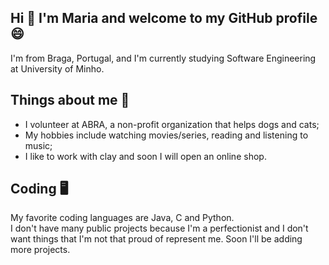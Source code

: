 
## Hi 👋 I'm Maria and welcome to my GitHub profile :smile:  
I'm from Braga, Portugal, and I'm currently studying Software Engineering at University of Minho.    


## Things about me :woman:
- I volunteer at ABRA, a non-profit organization that helps dogs and cats;
- My hobbies include watching movies/series, reading and listening to music;
- I like to work with clay and soon I will open an online shop.
 
## Coding :desktop_computer:	
My favorite coding languages are Java, C and Python.  
I don't have many public projects because I'm a perfectionist and I don't want things that I'm not that proud of represent me. Soon I'll be adding more projects. 

<!--
**mj-ramos/mj-ramos** is a ✨ _special_ ✨ repository because its `README.md` (this file) appears on your GitHub profile.

Here are some ideas to get you started:

- 🔭 I’m currently working on ...
- 🌱 I’m currently learning ...
- 👯 I’m looking to collaborate on ...
- 🤔 I’m looking for help with ...
- 💬 Ask me about ...
- 📫 How to reach me: ...
- 😄 Pronouns: ...
- ⚡ Fun fact: ...
-->
